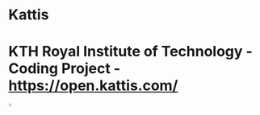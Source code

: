 # Kattis

# KTH Royal Institute of Technology - Coding Project - https://open.kattis.com/

<div style="font-size:1px;">
Problems
 <li> Autori</li>
 <li>Faktor</li>
 <li>Quad</li>
 <li> Bijele</li>
 <li>Trik</li>
 <li>R2</li>

</div>
